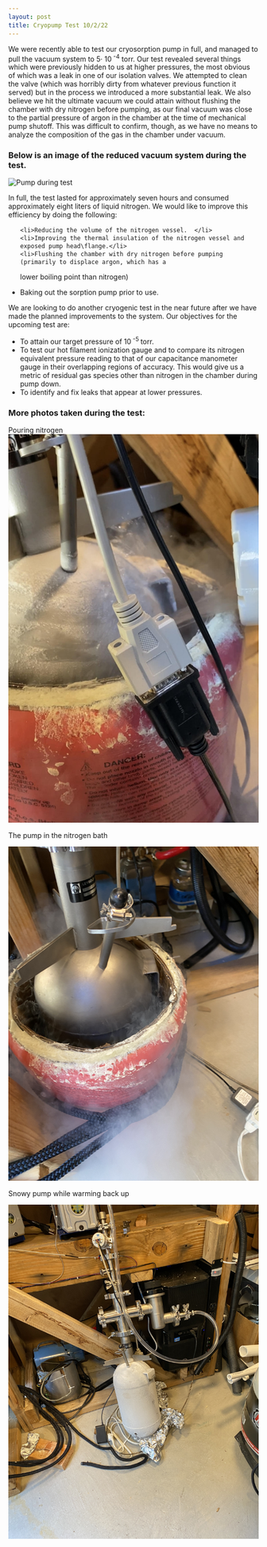 ```yaml
---
layout: post
title: Cryopump Test 10/2/22
---
```

We were recently able to test our cryosorption pump in full, 
and managed to pull the vacuum system to 5&middot; 10<sup> -4</sup> torr. 
Our test revealed several things which were previously hidden to us at higher pressures, 
the most obvious of which was a leak in one of our isolation valves. We attempted to clean the valve 
(which was horribly dirty from whatever previous function it served) but in the process we introduced a
 more substantial leak. We also believe we hit the ultimate vacuum we could attain without flushing the
 chamber with dry nitrogen before pumping, as our final vacuum was close to the partial pressure of 
argon in the chamber at the time of mechanical pump shutoff. This was difficult to confirm, though,
 as we have no means to analyze the composition of the gas in the chamber under vacuum. 

### Below is an image of the reduced vacuum system during the test. 

![Pump during test](/assets/vacSysTest.JPG)


In full, the test lasted for approximately seven hours and consumed approximately eight 
liters of liquid nitrogen. We would like to improve this efficiency by doing the following: 


<ul>

	<li>Reducing the volume of the nitrogen vessel.  </li>
	<li>Improving the thermal insulation of the nitrogen vessel and exposed pump head\flange.</li>
	<li>Flushing the chamber with dry nitrogen before pumping (primarily to displace argon, which has a 
lower boiling point than nitrogen)</li>
	<li>Baking out the sorption pump prior to use. </li>
</ul>


We are looking to do another cryogenic test in the near future after we have made the planned improvements to the system. 
Our objectives for the upcoming test are:

<ul>
	<li>To attain our target pressure of 10<sup> -5 </sup> torr.</li>
	<li>To test our hot filament ionization gauge and to compare its nitrogen equivalent pressure reading to that of our 
capacitance manometer gauge in their overlapping regions of accuracy. This would give us a metric of residual gas species 
other than nitrogen in the chamber during pump down. </li>
	<li>To identify and fix leaks that appear at lower pressures. </li>
</ul>

### More photos taken during the test:


Pouring nitrogen
![Nitrogen pour](/assets/Pour.jpg)

The pump in the nitrogen bath

![in bath](/assets/pumpBath.JPG)

Snowy pump while warming back up

![Warming Pump](/assets/vacSysWarm.JPG)

 